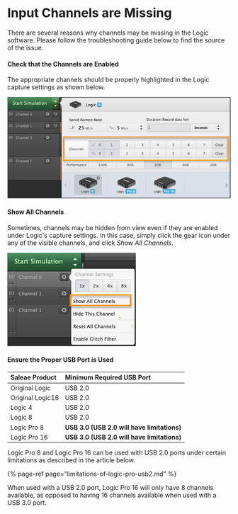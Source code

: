 # Input Channels are Missing

There are several reasons why channels may be missing in the Logic software. Please follow the troubleshooting guide below to find the source of the issue.

#### Check that the Channels are Enabled

The appropriate channels should be properly highlighted in the Logic capture settings as shown below.

![Enable channels under Logic&apos;s capture settings](../.gitbook/assets/2018-10-09_1353.png)

#### Show All Channels

Sometimes, channels may be hidden from view even if they are enabled under Logic's capture settings. In this case, simply click the gear icon under any of the visible channels, and click _Show All Channels_.

![Show all channels setting](../.gitbook/assets/2018-10-09_1359.png)

#### Ensure the Proper USB Port is Used

| Saleae Product | Minimum Required USB Port |
| :--- | :--- |
| Original Logic | USB 2.0 |
| Original Logic16 | USB 2.0 |
| Logic 4 | USB 2.0 |
| Logic 8 | USB 2.0 |
| Logic Pro 8 | **USB 3.0 \(USB 2.0 will have limitations\)** |
| Logic Pro 16 | **USB 3.0 \(USB 2.0 will have limitations\)** |

Logic Pro 8 and Logic Pro 16 can be used with USB 2.0 ports under certain limitations as described in the article below.

{% page-ref page="limitations-of-logic-pro-usb2.md" %}

When used with a USB 2.0 port, Logic Pro 16 will only have 8 channels available, as opposed to having 16 channels available when used with a USB 3.0 port.







